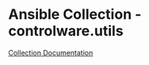 # Ansible Collection - controlware.utils

[Collection Documentation](ansible_collections/controlware/utils/README.md)
